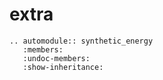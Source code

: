 # extra

```{eval-rst}
.. automodule:: synthetic_energy
   :members:
   :undoc-members:
   :show-inheritance: